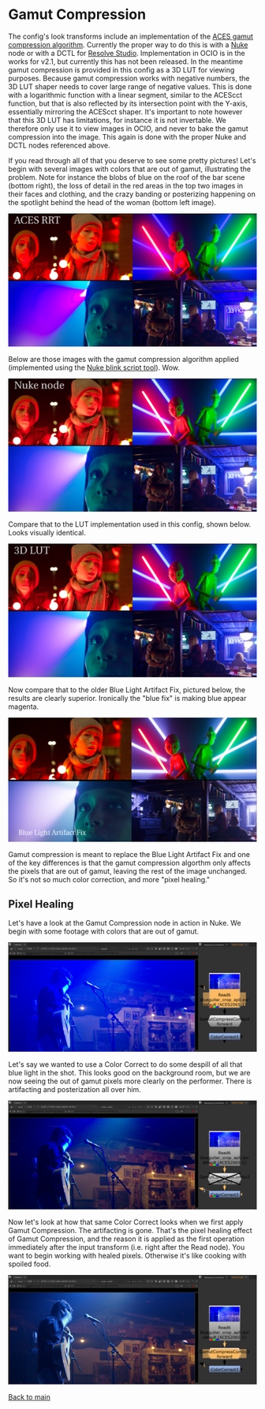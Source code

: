 # Gamut Compression
 
The config's look transforms include an implementation of the [ACES gamut compression algorithm](https://github.com/ampas/aces-vwg-gamut-mapping-2020). Currently the proper way to do this is with a [Nuke](Nuke.md) node or with a DCTL for [Resolve Studio](Resolve.md). Implementation in OCIO is in the works for v2.1, but currently this has not been released. In the meantime gamut compression is provided in this config as a 3D LUT for viewing purposes. Because gamut compression works with negative numbers, the 3D LUT shaper needs to cover large range of negative values. This is done with a logarithmic function with a linear segment, similar to the ACEScct function, but that is also reflected by its intersection point with the Y-axis, essentially mirroring the ACEScct shaper. It's important to note however that this 3D LUT has limitations, for instance it is not invertable. We therefore only use it to view images in OCIO, and never to bake the gamut compression into the image. This again is done with the proper Nuke and DCTL nodes referenced above.
 
If you read through all of that you deserve to see some pretty pictures! Let's begin with several images with colors that are out of gamut, illustrating the problem. Note for instance the blobs of blue on the roof of the bar scene (bottom right), the loss of detail in the red areas in the top two images in their faces and clothing, and the crazy banding or posterizing happening on the spotlight behind the head of the woman (bottom left image).
  
![rrt](img/Gamut_rrt.png)
    
Below are those images with the gamut compression algorithm applied (implemented using the [Nuke blink script tool](https://github.com/jedypod/gamut-compress)). Wow. 
    
 ![nk](img/Gamut_nk.png) 
     
Compare that to the LUT implementation used in this config, shown below. Looks visually identical.  

![lut](img/Gamut_lut.png)
      
Now compare that to the older Blue Light Artifact Fix, pictured below, the results are clearly superior. Ironically the "blue fix" is making blue appear magenta. 

![blue](img/Gamut_bluefix.png)

Gamut compression is meant to replace the Blue Light Artifact Fix and one of the key differences is that the gamut compression algorthm only affects the pixels that are out of gamut, leaving the rest of the image unchanged. So it's not so much color correction, and more "pixel healing."

## Pixel Healing

Let's have a look at the Gamut Compression node in action in Nuke. We begin with some footage with colors that are out of gamut. 

![blue](img/guitar1.png)

Let's say we wanted to use a Color Correct to do some despill of all that blue light in the shot. This looks good on the background room, but we are now seeing the out of gamut pixels more clearly on the performer. There is artifacting and posterization all over him.

![blue](img/guitar2.png)

Now let's look at how that same Color Correct looks when we first apply Gamut Compression. The artifacting is gone. That's the pixel healing effect of Gamut Compression, and the reason it is applied as the first operation immediately after the input transform (i.e. right after the Read node). You want to begin working with healed pixels. Otherwise it's like cooking with spoiled food.

![blue](img/guitar3.png)


[Back to main](../StdX_ACES)
